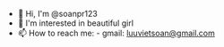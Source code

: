 - 👋 Hi, I'm @soanpr123
- 👀 I'm interested in beautiful girl
- 📫 How to reach me:
      - gmail: luuvietsoan@gmail.com

<!---
soanpr123/soanpr123 is a ✨ special ✨ repository because its `README.md` (this file) appears on your GitHub profile.
You can click the Preview link to take a look at your changes.
--->
